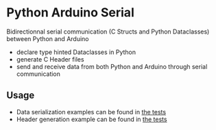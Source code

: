 # Python Arduino Serial

Bidirectionnal serial communication (C Structs and Python Dataclasses) between Python and Arduino

- declare type hinted Dataclasses in Python
- generate C Header files
- send and receive data from both Python and Arduino through serial communication

## Usage

- Data serialization examples can be found in [the tests]()
- Header generation example can be found in [the tests]()
